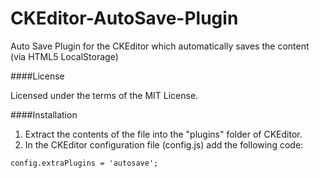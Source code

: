 CKEditor-AutoSave-Plugin
========================

Auto Save Plugin for the CKEditor which automatically saves the content (via HTML5 LocalStorage)

####License

Licensed under the terms of the MIT License.

####Installation

 1. Extract the contents of the file into the "plugins" folder of CKEditor.
 2. In the CKEditor configuration file (config.js) add the following code:

````
config.extraPlugins = 'autosave';
````
